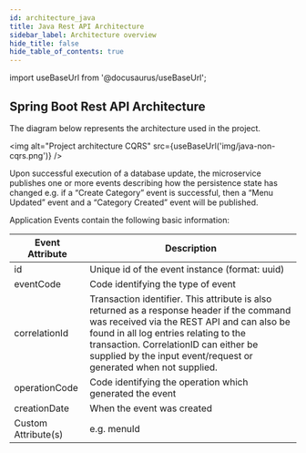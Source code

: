 ```yaml
---
id: architecture_java
title: Java Rest API Architecture
sidebar_label: Architecture overview
hide_title: false
hide_table_of_contents: true
---
```


import useBaseUrl from '@docusaurus/useBaseUrl';

## Spring Boot Rest API Architecture

The diagram below represents the architecture used in the project.

<img alt="Project architecture CQRS" src={useBaseUrl('img/java-non-cqrs.png')} />

Upon successful execution of a database update, the microservice publishes one or more events
describing how the persistence state has changed e.g. if a “Create Category” event is successful,
then a “Menu Updated” event and a “Category Created” event will be published.

Application Events contain the following basic information:

| Event Attribute | Description  |
| ------------- |-------------|
| id     | Unique id of the event instance (format: uuid) |
| eventCode    | Code identifying the type of event      |
| correlationId | Transaction identifier. This attribute is also returned as a response header if the command was received via the REST API and can also be found in all log entries relating to the transaction. CorrelationID can either be supplied by the input event/request or generated when not supplied.      |
| operationCode | Code identifying the operation which generated the event      |
| creationDate | When the event was created     |
| Custom Attribute(s) | e.g. menuId      |
